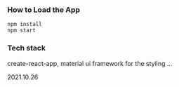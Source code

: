 ### How to Load the App
```
npm install
npm start
```
### Tech stack
create-react-app,
material ui framework for the styling
...

2021.10.26